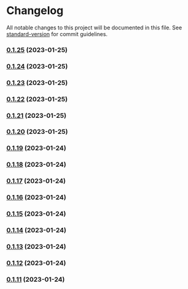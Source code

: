 # Changelog

All notable changes to this project will be documented in this file. See [standard-version](https://github.com/conventional-changelog/standard-version) for commit guidelines.

### [0.1.25](https://github.com/dataiads/nuxt-module/compare/v0.1.24...v0.1.25) (2023-01-25)

### [0.1.24](https://github.com/dataiads/nuxt-module/compare/v0.1.23...v0.1.24) (2023-01-25)

### [0.1.23](https://github.com/dataiads/nuxt-module/compare/v0.1.22...v0.1.23) (2023-01-25)

### [0.1.22](https://github.com/dataiads/nuxt-module/compare/v0.1.21...v0.1.22) (2023-01-25)

### [0.1.21](https://github.com/dataiads/nuxt-module/compare/v0.1.20...v0.1.21) (2023-01-25)

### [0.1.20](https://github.com/dataiads/nuxt-module/compare/v0.1.19...v0.1.20) (2023-01-25)

### [0.1.19](https://github.com/dataiads/nuxt-module/compare/v0.1.18...v0.1.19) (2023-01-24)

### [0.1.18](https://github.com/dataiads/nuxt-module/compare/v0.1.17...v0.1.18) (2023-01-24)

### [0.1.17](https://github.com/dataiads/nuxt-module/compare/v0.1.16...v0.1.17) (2023-01-24)

### [0.1.16](https://github.com/dataiads/nuxt-module/compare/v0.1.15...v0.1.16) (2023-01-24)

### [0.1.15](https://github.com/dataiads/nuxt-module/compare/v0.1.14...v0.1.15) (2023-01-24)

### [0.1.14](https://github.com/dataiads/nuxt-module/compare/v0.1.13...v0.1.14) (2023-01-24)

### [0.1.13](https://github.com/dataiads/nuxt-module/compare/v0.1.12...v0.1.13) (2023-01-24)

### [0.1.12](https://github.com/dataiads/nuxt-module/compare/v0.1.11...v0.1.12) (2023-01-24)

### [0.1.11](https://github.com/dataiads/nuxt-module/compare/v0.1.10...v0.1.11) (2023-01-24)
